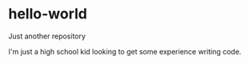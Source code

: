 # hello-world
Just another repository

I'm just a high school kid looking to get some experience writing code.
